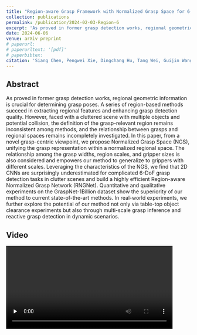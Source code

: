 ```yaml
---
title: "Region-aware Grasp Framework with Normalized Grasp Space for 6-DoF Grasping in Cluttered Scene"
collection: publications
permalink: /publication/2024-02-03-Region-6
excerpt: 'As proved in former grasp detection works, regional geometric information is crucial for determining grasp poses. A series of region-based methods succeed in extracting regional features and enhancing grasp detection quality. ...'
date: 2024-06-06
venue: arXiv preprint
# paperurl: 
# paperurltext: '[pdf]'
# paperbibtex: 
citation: 'Siang Chen, Pengwei Xie, Dingchang Hu, Tang Wei, Guijin Wang. (2024). Region-aware Framework with Normalized Grasp Space for 6-DoF Grasping in Cluttered Scene.'
---
```

## Abstract

As proved in former grasp detection works, regional geometric information is crucial for determining grasp poses. A series of region-based methods succeed in extracting regional features and enhancing grasp detection quality. However, faced with a cluttered scene with multiple objects and potential collision, the definition of the grasp-relevant region remains inconsistent among methods, and the relationship between grasps and regional spaces remains incompletely investigated. In this paper, from a novel grasp-centric viewpoint, we propose Normalized Grasp Space (NGS), unifying the grasp representation within a normalized regional space. The relationship among the grasp widths, region scales, and gripper sizes is also considered and empowers our method to generalize to grippers with different scales. Leveraging the characteristics of the NGS, we find that 2D CNNs are surprisingly underestimated for complicated 6-DoF grasp detection tasks in clutter scenes and build a highly efficient Region-aware Normalized Grasp Network (RNGNet). Quantitative and qualitative experiments on the GraspNet-1Billion dataset show the superiority of our method to current state-of-the-art methods. In real-world experiments, we further explore the potential of our method not only via table-top object clearance experiments but also through multi-scale grasp inference and reactive grasp detection in dynamic scenarios.


## Video

<video id="video" width="90%" controls="" preload="none">
      <source id="mp4" src="https://cloud.tsinghua.edu.cn/f/037bd8131b644f60bb01/?dl=1" type="video/mp4">
</videos>
